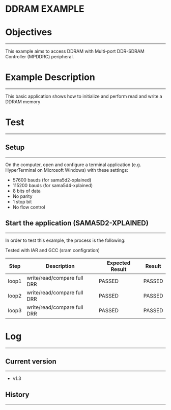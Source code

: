 DDRAM EXAMPLE
============

# Objectives
------------
This example aims to access DDRAM with Multi-port DDR-SDRAM Controller (MPDDRC)
peripheral.

# Example Description
---------------------
This basic application shows how to initialize and perform read and write a
DDRAM memory

# Test
------

## Setup
--------
On the computer, open and configure a terminal application
(e.g. HyperTerminal on Microsoft Windows) with these settings:
 - 57600 bauds (for sama5d2-xplained)
 - 115200 bauds (for sama5d4-xplained)
 - 8 bits of data
 - No parity
 - 1 stop bit
 - No flow control

## Start the application (SAMA5D2-XPLAINED)
--------
In order to test this example, the process is the following:

Tested with IAR and GCC (sram configration)

Step | Description | Expected Result | Result
-----|-------------|-----------------|-------
loop1 | write/read/compare full DRR | PASSED | PASSED
loop2 | write/read/compare full DRR | PASSED | PASSED
loop3 | write/read/compare full DRR | PASSED | PASSED

# Log
------

## Current version
--------
 - v1.3

## History
--------
